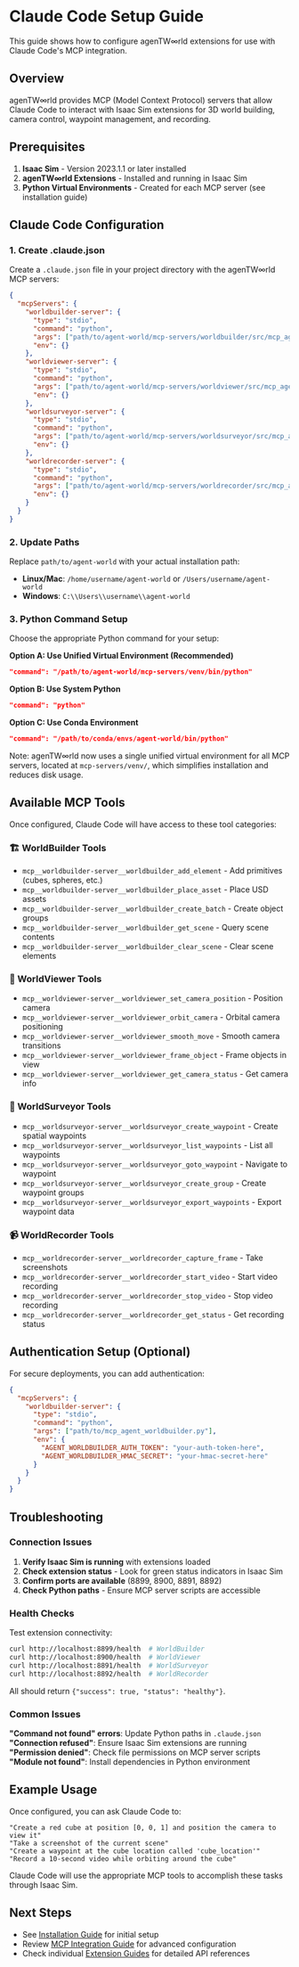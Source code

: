 # Claude Code Setup Guide

This guide shows how to configure agenTW∞rld extensions for use with Claude Code's MCP integration.

## Overview

agenTW∞rld provides MCP (Model Context Protocol) servers that allow Claude Code to interact with Isaac Sim extensions for 3D world building, camera control, waypoint management, and recording.

## Prerequisites

1. **Isaac Sim** - Version 2023.1.1 or later installed
2. **agenTW∞rld Extensions** - Installed and running in Isaac Sim
3. **Python Virtual Environments** - Created for each MCP server (see installation guide)

## Claude Code Configuration

### 1. Create .claude.json

Create a `.claude.json` file in your project directory with the agenTW∞rld MCP servers:

```json
{
  "mcpServers": {
    "worldbuilder-server": {
      "type": "stdio", 
      "command": "python",
      "args": ["path/to/agent-world/mcp-servers/worldbuilder/src/mcp_agent_worldbuilder.py"],
      "env": {}
    },
    "worldviewer-server": {
      "type": "stdio",
      "command": "python", 
      "args": ["path/to/agent-world/mcp-servers/worldviewer/src/mcp_agent_worldviewer.py"],
      "env": {}
    },
    "worldsurveyor-server": {
      "type": "stdio",
      "command": "python",
      "args": ["path/to/agent-world/mcp-servers/worldsurveyor/src/mcp_agent_worldsurveyor.py"], 
      "env": {}
    },
    "worldrecorder-server": {
      "type": "stdio",
      "command": "python",
      "args": ["path/to/agent-world/mcp-servers/worldrecorder/src/mcp_agent_worldrecorder.py"],
      "env": {}
    }
  }
}
```

### 2. Update Paths

Replace `path/to/agent-world` with your actual installation path:

- **Linux/Mac**: `/home/username/agent-world` or `/Users/username/agent-world`
- **Windows**: `C:\\Users\\username\\agent-world`

### 3. Python Command Setup

Choose the appropriate Python command for your setup:

**Option A: Use Unified Virtual Environment (Recommended)**
```json
"command": "/path/to/agent-world/mcp-servers/venv/bin/python"
```

**Option B: Use System Python**  
```json
"command": "python"
```

**Option C: Use Conda Environment**
```json  
"command": "/path/to/conda/envs/agent-world/bin/python"
```

Note: agenTW∞rld now uses a single unified virtual environment for all MCP servers, located at `mcp-servers/venv/`, which simplifies installation and reduces disk usage.

## Available MCP Tools

Once configured, Claude Code will have access to these tool categories:

### 🏗️ WorldBuilder Tools
- `mcp__worldbuilder-server__worldbuilder_add_element` - Add primitives (cubes, spheres, etc.)
- `mcp__worldbuilder-server__worldbuilder_place_asset` - Place USD assets
- `mcp__worldbuilder-server__worldbuilder_create_batch` - Create object groups
- `mcp__worldbuilder-server__worldbuilder_get_scene` - Query scene contents
- `mcp__worldbuilder-server__worldbuilder_clear_scene` - Clear scene elements

### 🎥 WorldViewer Tools  
- `mcp__worldviewer-server__worldviewer_set_camera_position` - Position camera
- `mcp__worldviewer-server__worldviewer_orbit_camera` - Orbital camera positioning
- `mcp__worldviewer-server__worldviewer_smooth_move` - Smooth camera transitions
- `mcp__worldviewer-server__worldviewer_frame_object` - Frame objects in view
- `mcp__worldviewer-server__worldviewer_get_camera_status` - Get camera info

### 🧭 WorldSurveyor Tools
- `mcp__worldsurveyor-server__worldsurveyor_create_waypoint` - Create spatial waypoints
- `mcp__worldsurveyor-server__worldsurveyor_list_waypoints` - List all waypoints  
- `mcp__worldsurveyor-server__worldsurveyor_goto_waypoint` - Navigate to waypoint
- `mcp__worldsurveyor-server__worldsurveyor_create_group` - Create waypoint groups
- `mcp__worldsurveyor-server__worldsurveyor_export_waypoints` - Export waypoint data

### 📹 WorldRecorder Tools
- `mcp__worldrecorder-server__worldrecorder_capture_frame` - Take screenshots
- `mcp__worldrecorder-server__worldrecorder_start_video` - Start video recording  
- `mcp__worldrecorder-server__worldrecorder_stop_video` - Stop video recording
- `mcp__worldrecorder-server__worldrecorder_get_status` - Get recording status

## Authentication Setup (Optional)

For secure deployments, you can add authentication:

```json
{
  "mcpServers": {
    "worldbuilder-server": {
      "type": "stdio",
      "command": "python",
      "args": ["path/to/mcp_agent_worldbuilder.py"],
      "env": {
        "AGENT_WORLDBUILDER_AUTH_TOKEN": "your-auth-token-here",
        "AGENT_WORLDBUILDER_HMAC_SECRET": "your-hmac-secret-here"
      }
    }
  }
}
```

## Troubleshooting

### Connection Issues

1. **Verify Isaac Sim is running** with extensions loaded
2. **Check extension status** - Look for green status indicators in Isaac Sim
3. **Confirm ports are available** (8899, 8900, 8891, 8892)
4. **Check Python paths** - Ensure MCP server scripts are accessible

### Health Checks

Test extension connectivity:
```bash
curl http://localhost:8899/health  # WorldBuilder
curl http://localhost:8900/health  # WorldViewer  
curl http://localhost:8891/health  # WorldSurveyor
curl http://localhost:8892/health  # WorldRecorder
```

All should return `{"success": true, "status": "healthy"}`.

### Common Issues

**"Command not found" errors**: Update Python paths in `.claude.json`
**"Connection refused"**: Ensure Isaac Sim extensions are running
**"Permission denied"**: Check file permissions on MCP server scripts
**"Module not found"**: Install dependencies in Python environment

## Example Usage

Once configured, you can ask Claude Code to:

```
"Create a red cube at position [0, 0, 1] and position the camera to view it"
"Take a screenshot of the current scene"
"Create a waypoint at the cube location called 'cube_location'"  
"Record a 10-second video while orbiting around the cube"
```

Claude Code will use the appropriate MCP tools to accomplish these tasks through Isaac Sim.

## Next Steps

- See [Installation Guide](installation.md) for initial setup
- Review [MCP Integration Guide](mcp-integration.md) for advanced configuration  
- Check individual [Extension Guides](extensions/) for detailed API references